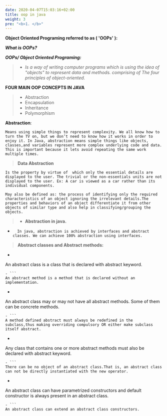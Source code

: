 ```yaml
---
date: 2020-04-07T15:03:16+02:00
title: oop in java 
weight: 3
pre: "<b>1. </b>"
---
```


**Object Oriented Programing referred to as ( 'OOPs' ):** 

 ***What is OOPs?***

***OOPs/ Object Oriented Programing:*** 

> - *Is a way of writing computer programs which is using the idea of "objects" to represent data and methods. comprising of The four principles of object-oriented.*


**FOUR MAIN OOP CONCEPTS IN JAVA**

> + Abstraction 
> + Encapsulation
> + Inheritance
> + Polymorphism

**Abstraction**: 
``` 
Means using simple things to represent complexity. We all know how to turn the TV on, but we don’t need to know how it works in order to enjoy it. In Java, abstraction means simple things like objects, classes,and variables represent more complex underlying code and data. This is important because it lets avoid repeating the same work multiple times.
```

> **Data Abstraction**
```
Is the property by virtue of  which only the essential details are displayed to the user. The trivial or the non-essentials units are not displayed to the user. Ex: A car is viewed as a car rather than its individual components.
```
```
May also be defined as: the process of identifying only the required characteristics of an object ignoring the irrelevant details.The properties and behaviors of an object differentiate it from other objects of similar type and also help in classifying/grouping the objects.
```


> - **Abstraction in java.** 
 - ```
     In java, abstraction is achieved by interfaces and abstract classes. We can achieve 100% abstraction using interfaces.
    ```



> **Abstract classes and Abstract methods:**

- ```
An abstract class is a class that is declared with abstract keyword.
```
- ```
An abstract method is a method that is declared without an implementation.
```
- ```
An abstract class may or may not have all abstract methods. Some of them can be concrete methods.
```
- ```
A method defined abstract must always be redefined in the subclass,thus making overriding compulsory OR either make subclass itself abstract.
```
- ```
Any class that contains one or more abstract methods must also be declared with abstract keyword.
```
- ```
There can be no object of an abstract class.That is, an abstract class can not be directly instantiated with the new operator.
```
- ```
An abstract class can have parametrized constructors and default constructor is always present in an abstract class. 
```
- ```
An abstract class can extend an abstract class constructors. 
```
